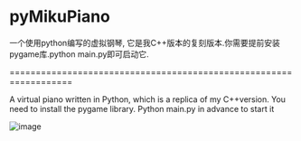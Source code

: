 # pyMikuPiano
一个使用python编写的虚拟钢琴, 它是我C++版本的复刻版本.你需要提前安装pygame库.python main.py即可启动它.

==================================================================

A virtual piano written in Python, which is a replica of my C++version. You need to install the pygame library. Python main.py in advance to start it

![image](https://github.com/yuanluo2/pyMikuPiano/assets/49439486/a3b49b3d-ea2d-4245-868e-79c3c58b15e1)

